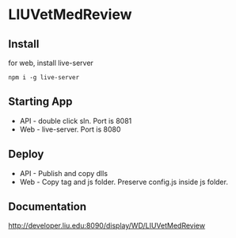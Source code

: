 LIUVetMedReview
===============

## Install

for web, install live-server
```
npm i -g live-server
```

## Starting App

- API - double click sln. Port is 8081
- Web - live-server. Port is 8080

## Deploy

- API - Publish and copy dlls
- Web - Copy tag and js folder. Preserve config.js inside js folder.

## Documentation

http://developer.liu.edu:8090/display/WD/LIUVetMedReview
